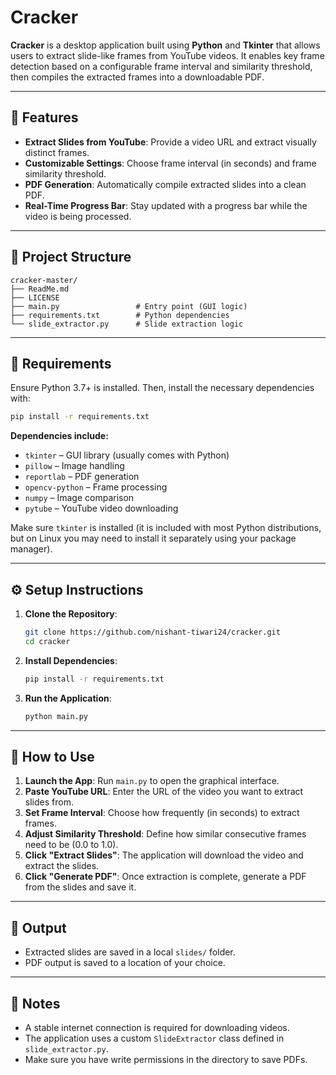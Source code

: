 # Cracker

**Cracker** is a desktop application built using **Python** and **Tkinter** that allows users to extract slide-like frames from YouTube videos. It enables key frame detection based on a configurable frame interval and similarity threshold, then compiles the extracted frames into a downloadable PDF.

---

## 🚀 Features

- **Extract Slides from YouTube**: Provide a video URL and extract visually distinct frames.
- **Customizable Settings**: Choose frame interval (in seconds) and frame similarity threshold.
- **PDF Generation**: Automatically compile extracted slides into a clean PDF.
- **Real-Time Progress Bar**: Stay updated with a progress bar while the video is being processed.

---

## 📁 Project Structure

```
cracker-master/
├── ReadMe.md
├── LICENSE
├── main.py                 # Entry point (GUI logic)
├── requirements.txt        # Python dependencies
└── slide_extractor.py      # Slide extraction logic
```

---

## 🧩 Requirements

Ensure Python 3.7+ is installed. Then, install the necessary dependencies with:

```bash
pip install -r requirements.txt
```

**Dependencies include:**

- `tkinter` – GUI library (usually comes with Python)
- `pillow` – Image handling
- `reportlab` – PDF generation
- `opencv-python` – Frame processing
- `numpy` – Image comparison
- `pytube` – YouTube video downloading

Make sure `tkinter` is installed (it is included with most Python distributions, but on Linux you may need to install it separately using your package manager).

---

## ⚙️ Setup Instructions

1. **Clone the Repository**:

   ```bash
   git clone https://github.com/nishant-tiwari24/cracker.git
   cd cracker
   ```

2. **Install Dependencies**:

   ```bash
   pip install -r requirements.txt
   ```

3. **Run the Application**:

   ```bash
   python main.py
   ```

---

## 🧪 How to Use

1. **Launch the App**: Run `main.py` to open the graphical interface.
2. **Paste YouTube URL**: Enter the URL of the video you want to extract slides from.
3. **Set Frame Interval**: Choose how frequently (in seconds) to extract frames.
4. **Adjust Similarity Threshold**: Define how similar consecutive frames need to be (0.0 to 1.0).
5. **Click "Extract Slides"**: The application will download the video and extract the slides.
6. **Click "Generate PDF"**: Once extraction is complete, generate a PDF from the slides and save it.

---

## 📂 Output

- Extracted slides are saved in a local `slides/` folder.
- PDF output is saved to a location of your choice.

---

## 📝 Notes

- A stable internet connection is required for downloading videos.
- The application uses a custom `SlideExtractor` class defined in `slide_extractor.py`.
- Make sure you have write permissions in the directory to save PDFs.
